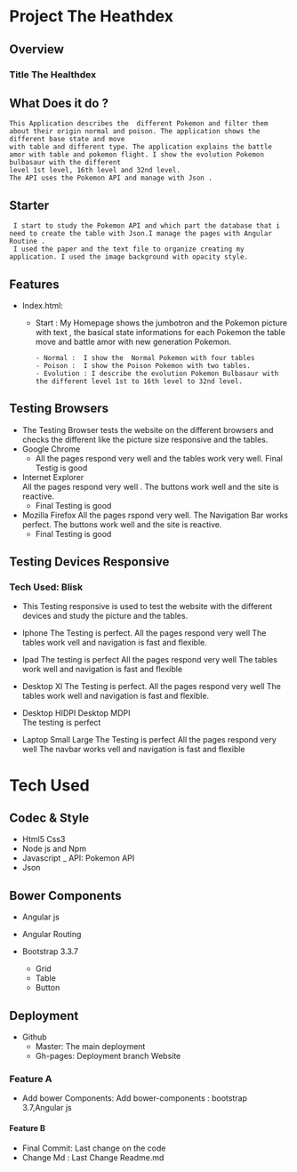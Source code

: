 # Project The Heathdex
## Overview
### Title The Healthdex
## What Does it do ?
    This Application describes the  different Pokemon and filter them about their origin normal and poison. The application shows the different base state and move 
    with table and different type. The application explains the battle amor with table and pokemon flight. I show the evolution Pokemon bulbasaur with the different 
    level 1st level, 16th level and 32nd level.
    The API uses the Pokemon API and manage with Json .

## Starter
     I start to study the Pokemon API and which part the database that i need to create the table with Json.I manage the pages with Angular Routine .
     I used the paper and the text file to organize creating my application. I used the image background with opacity style.        
## Features
- Index.html:
     - Start : My Homepage shows the jumbotron and the Pokemon picture with text , the basical  state informations for each Pokemon 
               the table move and battle amor with new generation  Pokemon.
              
           - Normal :  I show the  Normal Pokemon with four tables 
           - Poison :  I show the Poison Pokemon with two tables.            
           - Evolution : I describe the evolution Pokemon Bulbasaur with the different level 1st to 16th level to 32nd level.
                                                      
## Testing Browsers
- The Testing Browser tests  the website on the different browsers and
    checks the different like the picture size  responsive and the tables.
- Google Chrome
   - All the pages respond very well and the tables work very well.
     Final  Testig is good
- Internet Explorer       
     All the pages respond very well . 
    The buttons work well and the site is reactive.
    - Final Testing is good
- Mozilla Firefox
     All the pages rspond very well.
     The Navigation Bar works perfect.
    The buttons work well and the site is reactive.
    - Final Testing is good
## Testing Devices Responsive

### Tech Used: Blisk 
   - This Testing responsive is used to test the website with
      the different devices and study the picture and the 
      tables. 
   - Iphone 
       The Testing is perfect.
       All the pages respond very well
       The tables work vell and navigation is fast and flexible.
   - Ipad
        The testing is perfect
        All the pages respond very well
       The tables work well and navigation is fast and flexible
   - Desktop Xl
       The Testing is perfect.
       All the pages respond very well
       The  tables work well and navigation is fast and flexible.
       
   - Desktop HIDPI Desktop MDPI   
       The testing is perfect

   - Laptop Small  Large
       The Testing is perfect
       All the pages respond very well
       The navbar works vell and navigation is fast and flexible
       
         
# Tech Used
## Codec & Style
- Html5 Css3
- Node js and Npm
- Javascript
_ API: Pokemon API
- Json
## Bower Components
  - Angular js
  - Angular Routing 
  
  - Bootstrap 3.3.7
      - Grid
      - Table
      - Button
  
## Deployment
 - Github
     - Master: The main deployment
     - Gh-pages: Deployment branch Website
  ### Feature A
  - Add bower Components: Add bower-components : bootstrap 3.7,Angular js 
  
  #### Feature B
  - Final Commit: Last change on the code 
  - Change Md : Last Change Readme.md      